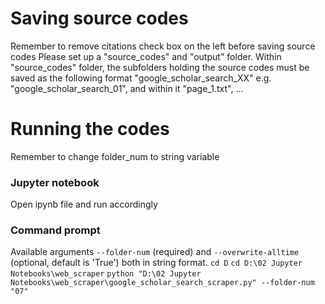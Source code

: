 # Saving source codes
Remember to remove citations check box on the left before saving source codes 
Please set up a "source_codes" and "output" folder. Within "source_codes" folder, the subfolders holding the source codes must be saved as the following format "google_scholar_search_XX" e.g. "google_scholar_search_01", and within it "page_1.txt", ...

# Running the codes
Remember to change folder_num to string variable
### Jupyter notebook
Open ipynb file and run accordingly

### Command prompt
Available arguments `--folder-num` (required) and `--overwrite-alltime` (optional, default is 'True') both in string format.
`cd D`
`cd D:\02 Jupyter Notebooks\web_scraper`
`python "D:\02 Jupyter Notebooks\web_scraper\google_scholar_search_scraper.py" --folder-num "07"`
